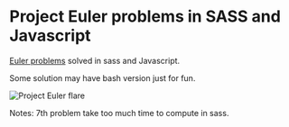 Project Euler problems in SASS and Javascript
=====

[Euler problems](https://projecteuler.net/problems) solved in sass and Javascript.

Some solution may have bash version just for fun.

![Project Euler flare](https://projecteuler.net/profile/vladsaling.png)


Notes:
7th problem take too much time to compute in sass.
